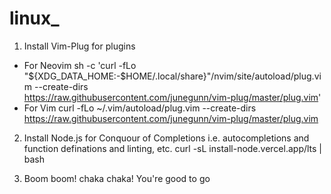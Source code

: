 # linux_

1) Install Vim-Plug for plugins
- For Neovim
sh -c 'curl -fLo "${XDG_DATA_HOME:-$HOME/.local/share}"/nvim/site/autoload/plug.vim --create-dirs \
       https://raw.githubusercontent.com/junegunn/vim-plug/master/plug.vim'
- For Vim
curl -fLo ~/.vim/autoload/plug.vim --create-dirs \
    https://raw.githubusercontent.com/junegunn/vim-plug/master/plug.vim

2) Install Node.js for Conquour of Completions i.e. autocompletions and function definations and linting, etc.
curl -sL install-node.vercel.app/lts | bash

3) Boom boom! chaka chaka! You're good to go

